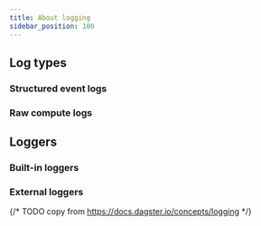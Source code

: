 ```yaml
---
title: About logging
sidebar_position: 100
---
```


## Log types

### Structured event logs

### Raw compute logs

## Loggers

### Built-in loggers

### External loggers


{/* TODO copy from https://docs.dagster.io/concepts/logging */}